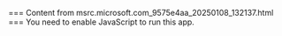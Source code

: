 === Content from msrc.microsoft.com_9575e4aa_20250108_132137.html ===
You need to enable JavaScript to run this app.
